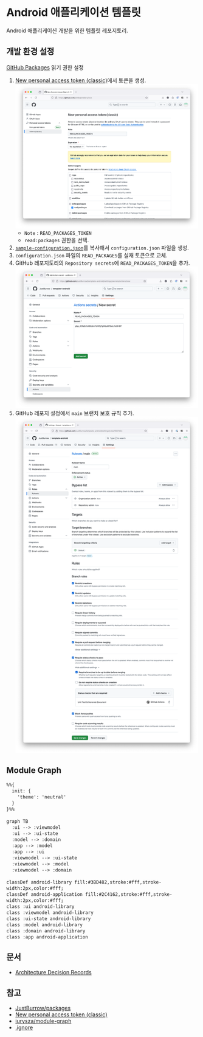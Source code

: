 # Android 애플리케이션 템플릿

Android 애플리케이션 개발을 위한 템플릿 레포지토리.

## 개발 환경 설정

[GitHub Packages](https://github.com/JustBurrow?tab=packages) 읽기 권한 설정

1. [New personal access token (classic)](https://github.com/settings/tokens/new)에서 토큰을 생성.
   ![GitHub personal access token.png](doc/file/GitHub%20personal%20access%20token.png)
    - `Note` : `READ_PACKAGES_TOKEN`
    - `read:packages` 권한을 선택.
2. [`sample-configuration.json`](sample-configuration.json)를 복사해서 `configuration.json` 파일을 생성.
3. `configuration.json` 파일의 `READ_PACKAGES`를 실재 토큰으로 교체.
4. GitHub 레포지토리의 `Repository secrets`에 `READ_PACKAGES_TOKEN`을 추가.
   ![GitHub - repository - Settings - Secrets and variables - Actions - Repository secrets](doc/file/GitHub%20-%20repository%20-%20Settings%20-%20Secrets%20and%20variables%20-%20Actions%20-%20Repository%20secrets.png)
5. GitHub 레포지 설정에서 `main` 브랜치 보호 규칙 추가.
   ![main 브랜치 보호 규칙](doc/file/GitHub%20-%20repository%20-%20Settings%20-%20Rules%20-%20Rulesets%20-%20main.png)

## Module Graph

```mermaid
%%{
  init: {
    'theme': 'neutral'
  }
}%%

graph TB
  :ui --> :viewmodel
  :ui --> :ui-state
  :model --> :domain
  :app --> :model
  :app --> :ui
  :viewmodel --> :ui-state
  :viewmodel --> :model
  :viewmodel --> :domain

classDef android-library fill:#3BD482,stroke:#fff,stroke-width:2px,color:#fff;
classDef android-application fill:#2C4162,stroke:#fff,stroke-width:2px,color:#fff;
class :ui android-library
class :viewmodel android-library
class :ui-state android-library
class :model android-library
class :domain android-library
class :app android-application

```
## 문서

- [Architecture Decision Records](doc/adr/README.md)

## 참고

- [JustBurrow/packages](https://github.com/JustBurrow/packages/packages)
- [New personal access token (classic)](https://github.com/settings/tokens/new)
- [iurysza/module-graph](https://github.com/iurysza/module-graph)
- [.ignore](https://plugins.jetbrains.com/plugin/7495--ignore)